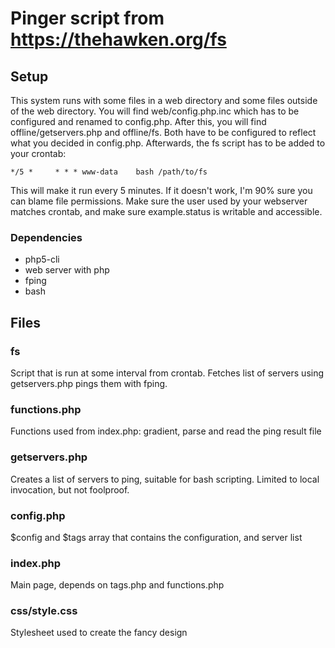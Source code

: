 # Pinger script from https://thehawken.org/fs


## Setup
This system runs with some files in a web directory and some files outside of the web directory. You will find web/config.php.inc which has to be configured and renamed to config.php. After this, you will find offline/getservers.php and offline/fs. Both have to be configured to reflect what you decided in config.php. Afterwards, the fs script has to be added to your crontab:
```
*/5 *     * * * www-data    bash /path/to/fs
```
This will make it run every 5 minutes.
If it doesn't work, I'm 90% sure you can blame file permissions. Make sure the user used by your webserver matches crontab, and make sure example.status is writable and accessible.

### Dependencies
* php5-cli
* web server with php
* fping
* bash


## Files

### fs
Script that is run at some interval from crontab. Fetches list of servers using getservers.php pings them with fping.
### functions.php
Functions used from index.php: gradient, parse and read the ping result file
### getservers.php
Creates a list of servers to ping, suitable for bash scripting. Limited to local invocation, but not foolproof.
### config.php
$config and $tags array that contains the configuration, and server list
### index.php
Main page, depends on tags.php and functions.php
### css/style.css
Stylesheet used to create the fancy design
